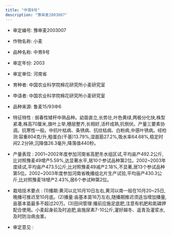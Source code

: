```yaml
---
title: "中育8号"
description: "豫审麦2003007"
---
```

* 审定编号:  豫审麦2003007

*  作物名称:  小麦

*  品种名称:  中育8号

*  审定年份:  2003

*  审定单位:  河南省

* 育种者:  中国农业科学院棉花研究所小麦研究室

*  申请者:  中国农业科学院棉花研究所小麦研究室

*  品种来源:  鲁麦15/93中6

*  特征特性 : 
弱春性矮秆中熟品种。幼苗直立,长势壮,叶色黄绿,两极分化快,株型紧凑,株高70厘米,旗叶上举,穗层整齐,长相好,活杆成熟,抗倒伏。产量三要素协调。抗寒性一般。中抗叶枯病、条锈病、抗纹枯病、白粉病,中感叶锈病。经检测:容重804克/升,粗蛋白(干基)13.79%,湿面筋27.2%,吸水率64.68%,稳定时间2.2分钟,沉降值26.3毫升,降落值440秒。
 
*  产量表现 : 
2001~2002年度参加河南省高肥冬水组区试,平均亩产492.2公斤,比对照豫麦49增产5.59%,达显著水平,居10个参试品种第2位。2002~2003年度续试,平均亩产473.5公斤,比对照豫麦49减产2.18%,不显著,居13个参试品种第5位。2002~2003年度参加河南省晚播组北片生产试验,平均亩产430.3公斤,比对照豫麦18增产2.43%,居6个参试种第2位。

*  栽培技术要点 : 
(1)播期:黄河以北10月10日左右,黄河以南一般在10月20~25日,晚播可推迟至10月底。(2)播量:亩基本苗16万左右,随播期推迟须适当增加播量,亩基本苗最多不超过20万。(3)田间管理:播前应施足底肥,注意有机肥和氮磷钾配合使用。小麦起身前及时追肥,亩施尿素7-10公斤,灌好越冬、返青及灌浆水,及时防治病虫害。

*  审定意见 : 

